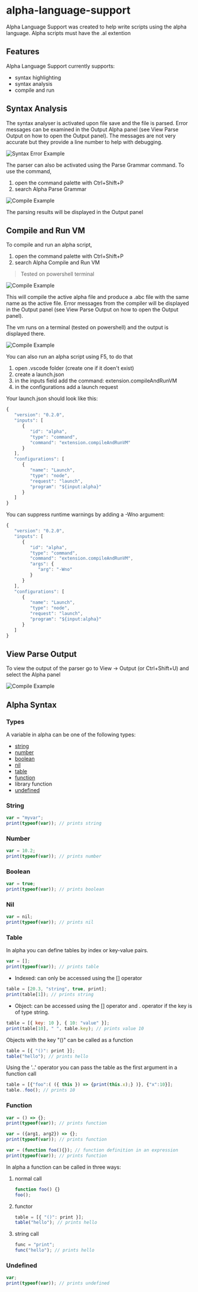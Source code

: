 # alpha-language-support

Alpha Language Support was created to help write scripts using the alpha language.
Alpha scripts must have the .al extention

## Features

Alpha Language Support currently supports:

- syntax highlighting
- syntax analysis
- compile and run

## Syntax Analysis

The syntax analyser is activated upon file save and
the file is parsed. Error messages can be examined
in the Output Alpha panel (see View Parse Output on how to open the Output panel).
The messages are not very accurate but they provide a line number to help with debugging.

![Syntax Error Example](images/syntax-error.png)

The parser can also be activated using the Parse Grammar command.
To use the command,

1. open the command palette with Ctrl+Shift+P
2. search Alpha Parse Grammar

![Compile Example](images/palette2.png)

The parsing results will be displayed in the Output panel

## Compile and Run VM

To compile and run an alpha script,

1. open the command palette with Ctrl+Shift+P
2. search Alpha Compile and Run VM

> Tested on powershell terminal

![Compile Example](images/palette.png)

This will compile the active alpha file
and produce a .abc file with the same name
as the active file.
Error messages from the compiler will be displayed
in the Output panel (see View Parse Output on how to open the Output panel).

The vm runs on a terminal (tested on powershell) and the output is displayed there.

![Compile Example](images/output.png)

You can also run an alpha script using F5, to do that

1. open .vscode folder (create one if it doen't exist)
2. create a launch.json
3. in the inputs field add the command: extension.compileAndRunVM
4. in the configurations add a launch request

Your launch.json should look like this:

```javascript
{
   "version": "0.2.0",
   "inputs": [
      {
         "id": "alpha",
         "type": "command",
         "command": "extension.compileAndRunVM"
      }
   ],
   "configurations": [
      {
         "name": "Launch",
         "type": "node",
         "request": "launch",
         "program": "${input:alpha}"
      }
   ]
}
```

You can suppress runtime warnings by adding a -Wno argument:

```javascript
{
   "version": "0.2.0",
   "inputs": [
      {
         "id": "alpha",
         "type": "command",
         "command": "extension.compileAndRunVM",
         "args": {
            "arg": "-Wno"
         }
      }
   ],
   "configurations": [
      {
         "name": "Launch",
         "type": "node",
         "request": "launch",
         "program": "${input:alpha}"
      }
   ]
}
```

## View Parse Output

To view the output of the parser
go to View -> Output (or Ctrl+Shift+U) and select the Alpha panel

![Compile Example](images/panel.png)

## Alpha Syntax

### Types

A variable in alpha can be one of the following types:

- [string](#string)
- [number](#number)
- [boolean](#boolean)
- [nil](#nil)
- [table](#table)
- [function](#function)
- library function
- [undefined](#undefined)

### String

```javascript
var = "myvar";
print(typeof(var)); // prints string
```

### Number

```javascript
var = 10.2;
print(typeof(var)); // prints number
```

### Boolean

```javascript
var = true;
print(typeof(var)); // prints boolean
```

### Nil

```javascript
var = nil;
print(typeof(var)); // prints nil
```

### Table

In alpha you can define tables by index or key-value pairs.

```javascript
var = [];
print(typeof(var)); // prints table
```

- Indexed: can only be accessed using the [] operator

```javascript
table = [20.3, "string", true, print];
print(table[1]); // prints string
```

- Object: can be accessed using the [] operator and . operator if the key is of type string.

```javascript
table = [{ key: 10 }, { 10: "value" }];
print(table[10], " ", table.key); // prints value 10
```

Objects with the key "()" can be called as a function

```javascript
table = [{ "()": print }];
table("hello"); // prints hello
```

Using the '..' operator you can pass the table as the first argument in a function call

```javascript
table = [{"foo":( ({ this }) => {print(this.x);} )}, {"x":10}];
table..foo(); // prints 10
```

### Function

```javascript
var = () => {};
print(typeof(var)); // prints function

var = ({arg1, arg2}) => {};
print(typeof(var)); // prints function

var = (function foo(){}); // function definition in an expression
print(typeof(var)); // prints function
```

In alpha a function can be called in three ways:

1. normal call

   ```javascript
   function foo() {}
   foo();
   ```

2. functor

   ```javascript
   table = [{ "()": print }];
   table("hello"); // prints hello
   ```

3. string call

   ```javascript
   func = "print";
   func("hello"); // prints hello
   ```

### Undefined

```javascript
var;
print(typeof(var)); // prints undefined
```

